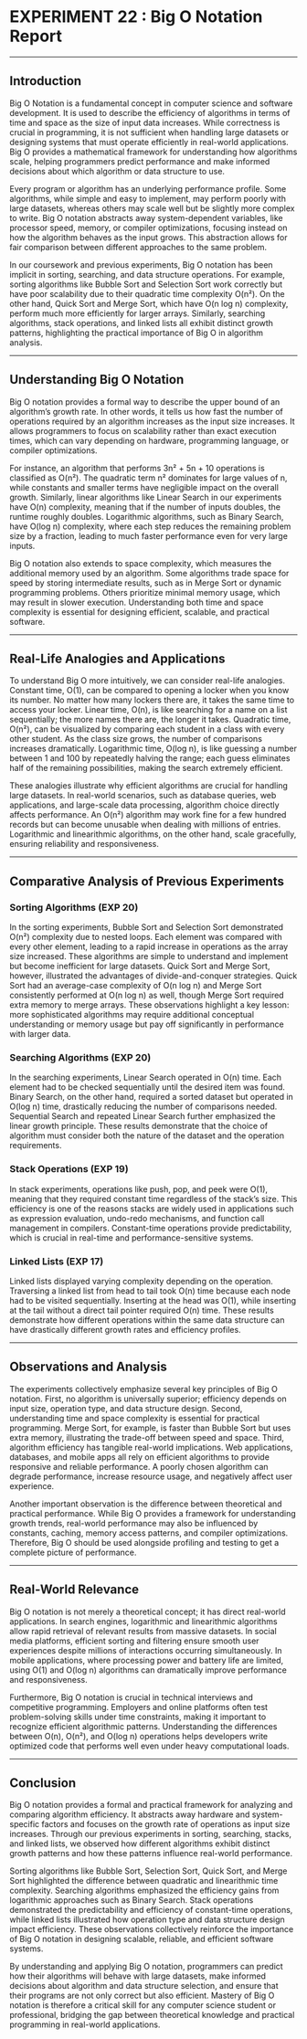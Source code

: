 # EXPERIMENT 22 : Big O Notation Report

---

## Introduction

Big O Notation is a fundamental concept in computer science and software development. It is used to describe the efficiency of algorithms in terms of time and space as the size of input data increases. While correctness is crucial in programming, it is not sufficient when handling large datasets or designing systems that must operate efficiently in real-world applications. Big O provides a mathematical framework for understanding how algorithms scale, helping programmers predict performance and make informed decisions about which algorithm or data structure to use.

Every program or algorithm has an underlying performance profile. Some algorithms, while simple and easy to implement, may perform poorly with large datasets, whereas others may scale well but be slightly more complex to write. Big O notation abstracts away system-dependent variables, like processor speed, memory, or compiler optimizations, focusing instead on how the algorithm behaves as the input grows. This abstraction allows for fair comparison between different approaches to the same problem.

In our coursework and previous experiments, Big O notation has been implicit in sorting, searching, and data structure operations. For example, sorting algorithms like Bubble Sort and Selection Sort work correctly but have poor scalability due to their quadratic time complexity O(n²). On the other hand, Quick Sort and Merge Sort, which have O(n log n) complexity, perform much more efficiently for larger arrays. Similarly, searching algorithms, stack operations, and linked lists all exhibit distinct growth patterns, highlighting the practical importance of Big O in algorithm analysis.

---

## Understanding Big O Notation

Big O notation provides a formal way to describe the upper bound of an algorithm’s growth rate. In other words, it tells us how fast the number of operations required by an algorithm increases as the input size increases. It allows programmers to focus on scalability rather than exact execution times, which can vary depending on hardware, programming language, or compiler optimizations.

For instance, an algorithm that performs 3n² + 5n + 10 operations is classified as O(n²). The quadratic term n² dominates for large values of n, while constants and smaller terms have negligible impact on the overall growth. Similarly, linear algorithms like Linear Search in our experiments have O(n) complexity, meaning that if the number of inputs doubles, the runtime roughly doubles. Logarithmic algorithms, such as Binary Search, have O(log n) complexity, where each step reduces the remaining problem size by a fraction, leading to much faster performance even for very large inputs.

Big O notation also extends to space complexity, which measures the additional memory used by an algorithm. Some algorithms trade space for speed by storing intermediate results, such as in Merge Sort or dynamic programming problems. Others prioritize minimal memory usage, which may result in slower execution. Understanding both time and space complexity is essential for designing efficient, scalable, and practical software.

---

## Real-Life Analogies and Applications

To understand Big O more intuitively, we can consider real-life analogies. Constant time, O(1), can be compared to opening a locker when you know its number. No matter how many lockers there are, it takes the same time to access your locker. Linear time, O(n), is like searching for a name on a list sequentially; the more names there are, the longer it takes. Quadratic time, O(n²), can be visualized by comparing each student in a class with every other student. As the class size grows, the number of comparisons increases dramatically. Logarithmic time, O(log n), is like guessing a number between 1 and 100 by repeatedly halving the range; each guess eliminates half of the remaining possibilities, making the search extremely efficient.

These analogies illustrate why efficient algorithms are crucial for handling large datasets. In real-world scenarios, such as database queries, web applications, and large-scale data processing, algorithm choice directly affects performance. An O(n²) algorithm may work fine for a few hundred records but can become unusable when dealing with millions of entries. Logarithmic and linearithmic algorithms, on the other hand, scale gracefully, ensuring reliability and responsiveness.

---

## Comparative Analysis of Previous Experiments

### Sorting Algorithms (EXP 20)

In the sorting experiments, Bubble Sort and Selection Sort demonstrated O(n²) complexity due to nested loops. Each element was compared with every other element, leading to a rapid increase in operations as the array size increased. These algorithms are simple to understand and implement but become inefficient for large datasets. Quick Sort and Merge Sort, however, illustrated the advantages of divide-and-conquer strategies. Quick Sort had an average-case complexity of O(n log n) and Merge Sort consistently performed at O(n log n) as well, though Merge Sort required extra memory to merge arrays. These observations highlight a key lesson: more sophisticated algorithms may require additional conceptual understanding or memory usage but pay off significantly in performance with larger data.

### Searching Algorithms (EXP 20)

In the searching experiments, Linear Search operated in O(n) time. Each element had to be checked sequentially until the desired item was found. Binary Search, on the other hand, required a sorted dataset but operated in O(log n) time, drastically reducing the number of comparisons needed. Sequential Search and repeated Linear Search further emphasized the linear growth principle. These results demonstrate that the choice of algorithm must consider both the nature of the dataset and the operation requirements.

### Stack Operations (EXP 19)

In stack experiments, operations like push, pop, and peek were O(1), meaning that they required constant time regardless of the stack’s size. This efficiency is one of the reasons stacks are widely used in applications such as expression evaluation, undo-redo mechanisms, and function call management in compilers. Constant-time operations provide predictability, which is crucial in real-time and performance-sensitive systems.

### Linked Lists (EXP 17)

Linked lists displayed varying complexity depending on the operation. Traversing a linked list from head to tail took O(n) time because each node had to be visited sequentially. Inserting at the head was O(1), while inserting at the tail without a direct tail pointer required O(n) time. These results demonstrate how different operations within the same data structure can have drastically different growth rates and efficiency profiles.

---

## Observations and Analysis

The experiments collectively emphasize several key principles of Big O notation. First, no algorithm is universally superior; efficiency depends on input size, operation type, and data structure design. Second, understanding time and space complexity is essential for practical programming. Merge Sort, for example, is faster than Bubble Sort but uses extra memory, illustrating the trade-off between speed and space. Third, algorithm efficiency has tangible real-world implications. Web applications, databases, and mobile apps all rely on efficient algorithms to provide responsive and reliable performance. A poorly chosen algorithm can degrade performance, increase resource usage, and negatively affect user experience.

Another important observation is the difference between theoretical and practical performance. While Big O provides a framework for understanding growth trends, real-world performance may also be influenced by constants, caching, memory access patterns, and compiler optimizations. Therefore, Big O should be used alongside profiling and testing to get a complete picture of performance.

---

## Real-World Relevance

Big O notation is not merely a theoretical concept; it has direct real-world applications. In search engines, logarithmic and linearithmic algorithms allow rapid retrieval of relevant results from massive datasets. In social media platforms, efficient sorting and filtering ensure smooth user experiences despite millions of interactions occurring simultaneously. In mobile applications, where processing power and battery life are limited, using O(1) and O(log n) algorithms can dramatically improve performance and responsiveness.

Furthermore, Big O notation is crucial in technical interviews and competitive programming. Employers and online platforms often test problem-solving skills under time constraints, making it important to recognize efficient algorithmic patterns. Understanding the differences between O(n), O(n²), and O(log n) operations helps developers write optimized code that performs well even under heavy computational loads.

---

## Conclusion

Big O notation provides a formal and practical framework for analyzing and comparing algorithm efficiency. It abstracts away hardware and system-specific factors and focuses on the growth rate of operations as input size increases. Through our previous experiments in sorting, searching, stacks, and linked lists, we observed how different algorithms exhibit distinct growth patterns and how these patterns influence real-world performance.

Sorting algorithms like Bubble Sort, Selection Sort, Quick Sort, and Merge Sort highlighted the difference between quadratic and linearithmic time complexity. Searching algorithms emphasized the efficiency gains from logarithmic approaches such as Binary Search. Stack operations demonstrated the predictability and efficiency of constant-time operations, while linked lists illustrated how operation type and data structure design impact efficiency. These observations collectively reinforce the importance of Big O notation in designing scalable, reliable, and efficient software systems.

By understanding and applying Big O notation, programmers can predict how their algorithms will behave with large datasets, make informed decisions about algorithm and data structure selection, and ensure that their programs are not only correct but also efficient. Mastery of Big O notation is therefore a critical skill for any computer science student or professional, bridging the gap between theoretical knowledge and practical programming in real-world applications.
